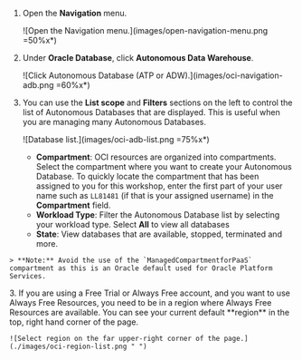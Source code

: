<!--
    {
        "name":"goto-service-body.md",
        "description":"Navigate to ADB using the OCI Navigation menu. AUTHORS: For expediency, this task uses the ADMIN user/password to open Database Actions. In your workshop, you might want to substitute a different user/password to open Database Actions.",
        "author":"Lauran K. Serhal, Consulting User Assistance Developer",
        "last_updated":"Lauran K. Serhal, January 2025"
    }
-->
1. Open the **Navigation** menu.

    ![Open the Navigation menu.](images/open-navigation-menu.png =50%x*)

2. Under **Oracle Database**, click **Autonomous Data Warehouse**.

    ![Click Autonomous Database (ATP or ADW).](images/oci-navigation-adb.png =60%x*)

3. You can use the **List scope** and **Filters** sections on the left to control the list of Autonomous Databases that are displayed. This is useful when you are managing many Autonomous Databases.

    ![Database list.](images/oci-adb-list.png =75%x*)

    - **Compartment**: OCI resources are organized into compartments. Select the compartment where you want to create your Autonomous Database. <if type="livelabs">To quickly locate the compartment that has been assigned to you for this workshop, enter the first part of your user name such as `LL81481` (if that is your assigned username) in the **Compartment** field.</if>
    - **Workload Type**: Filter the Autonomous Database list by selecting your workload type. Select **All** to view all databases
    - **State**: View databases that are available, stopped, terminated and more.

<if type="freetier">

    > **Note:** Avoid the use of the `ManagedCompartmentforPaaS` compartment as this is an Oracle default used for Oracle Platform Services.

</if>

<if type="freetier">
3. If you are using a Free Trial or Always Free account, and you want to use Always Free Resources, you need to be in a region where Always Free Resources are available. You can see your current default **region** in the top, right hand corner of the page.

    ![Select region on the far upper-right corner of the page.](./images/oci-region-list.png " ")
</if>
